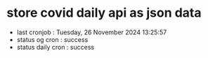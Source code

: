 # store covid daily api as json data

- last cronjob : Tuesday, 26 November 2024 13:25:57
- status og cron : success
- status daily cron : success
      
      